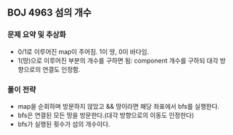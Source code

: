 ## BOJ 4963 섬의 개수

### 문제 요약 및 추상화
- 0/1로 이루어진 map이 주어짐. 1이 땅, 0이 바다임.
- 1(땅)으로 이루어진 부분의 개수를 구하면 됨: component 개수를 구하되 대각 방향으로의 연결도 인정함.

### 풀이 전략
- map을 순회하며 방문하지 않았고 && 땅이라면 해당 좌표에서 bfs를 실행한다.
- bfs은 연결된 모든 땅을 방문한다.(대각 방향으로의 이동도 인정한다)
- bfs가 실행된 횟수가 섬의 개수이다.


